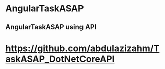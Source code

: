 # AngularTaskASAP



## AngularTaskASAP using API
# https://github.com/abdulazizahm/TaskASAP_DotNetCoreAPI
